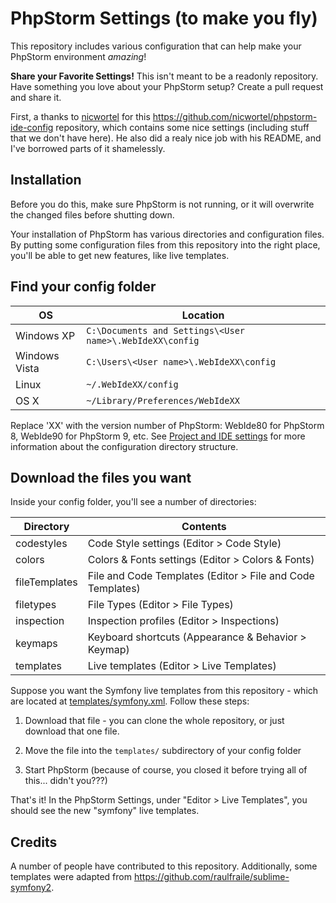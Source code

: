 # PhpStorm Settings (to make you fly)

This repository includes various configuration that can help make your PhpStorm
environment *amazing*!

**Share your Favorite Settings!** This isn't meant to be a readonly repository. Have
something you love about your PhpStorm setup? Create a pull request and share it.

First, a thanks to [nicwortel](https://github.com/nicwortel) for this https://github.com/nicwortel/phpstorm-ide-config
repository, which contains some nice settings (including stuff that we don't have
here). He also did a realy nice job with his README, and I've borrowed parts of it
shamelessly.

## Installation

Before you do this, make sure PhpStorm is not running, or it will overwrite the changed
files before shutting down.

Your installation of PhpStorm has various directories and configuration files. By
putting some configuration files from this repository into the right place, you'll
be able to get new features, like live templates.

## Find your config folder

OS | Location
---|---------
Windows XP | `C:\Documents and Settings\<User name>\.WebIdeXX\config`
Windows Vista | `C:\Users\<User name>\.WebIdeXX\config`
Linux | `~/.WebIdeXX/config`
OS X | `~/Library/Preferences/WebIdeXX`

Replace 'XX' with the version number of PhpStorm: WebIde80 for PhpStorm 8, WebIde90
for PhpStorm 9, etc. See
[Project and IDE settings](https://www.jetbrains.com/phpstorm/help/project-and-ide-settings.html#d739736e149)
for more information about the configuration directory structure.

## Download the files you want

Inside your config folder, you'll see a number of directories:

Directory | Contents
----------|---------
codestyles | Code Style settings (Editor > Code Style)
colors | Colors & Fonts settings (Editor > Colors & Fonts)
fileTemplates | File and Code Templates (Editor > File and Code Templates)
filetypes | File Types (Editor > File Types)
inspection | Inspection profiles (Editor > Inspections)
keymaps | Keyboard shortcuts (Appearance & Behavior > Keymap)
templates | Live templates (Editor > Live Templates)

Suppose you want the Symfony live templates from this repository - which are located
at [templates/symfony.xml](https://github.com/knpuniversity/phpstorm-settings/blob/master/templates/symfony.xml).
Follow these steps:

1. Download that file - you can clone the whole repository, or just download that
one file.

1. Move the file into the `templates/` subdirectory of your config folder

1. Start PhpStorm (because of course, you closed it before trying all of this...
didn't you???)

That's it! In the PhpStorm Settings, under "Editor > Live Templates", you should
see the new "symfony" live templates.

## Credits

A number of people have contributed to this repository. Additionally, some templates
were adapted from https://github.com/raulfraile/sublime-symfony2.

